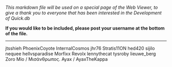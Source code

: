 *This markdown file will be used on a special page of the Web Viewer, to give a thank you to everyone that has been interested in the Development of Quick.db*

**If you would like to be included, please post your username at the bottom of the file.**

---
jtsshieh
PhoenixCoyote
InternalCosmos
jhr76
Stratis11ON
hed420
sijilo
nequee
hellvsparadise
Morfixx
Revolx
lennythecat
tysroby
lieuwe_berg
Zoro
Mio / Μισάνθρωπος.
Ayax / AyaxTheKappa
